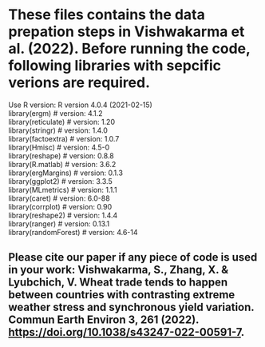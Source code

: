 # These files contains the data prepation steps in Vishwakarma et al. (2022). Before running the code, following libraries with sepcific verions are required. <br>

Use  R version: R version 4.0.4 (2021-02-15) <br> 
library(ergm) # version: 4.1.2 <br> 
library(reticulate) # version:  1.20 <br>
library(stringr) # version: 1.4.0 <br>
library(factoextra) # version: 1.0.7 <br>
library(Hmisc) # version: 4.5-0 <br>
library(reshape) # version: 0.8.8 <br>
library(R.matlab) # version: 3.6.2 <br>
library(ergMargins) # version: 0.1.3 <br>
library(ggplot2) # version: 3.3.5 <br>
library(MLmetrics) # version: 1.1.1 <br>
library(caret) # version: 6.0-88 <br>
library(corrplot) # version: 0.90 <br>
library(reshape2) # version: 1.4.4 <br>
library(ranger) # version: 0.13.1 <br>
library(randomForest) # version: 4.6-14 <br>


## Please cite our paper if any piece of code is used in your work: Vishwakarma, S., Zhang, X. & Lyubchich, V. Wheat trade tends to happen between countries with contrasting extreme weather stress and synchronous yield variation. Commun Earth Environ 3, 261 (2022). https://doi.org/10.1038/s43247-022-00591-7.

